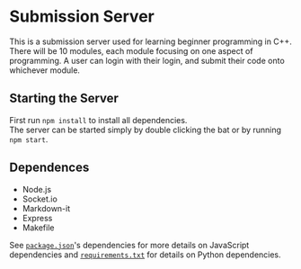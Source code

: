 # Submission Server

This is a submission server used for learning beginner programming in C++. There will be 10 modules, each module focusing on one aspect of programming. A user can login with their login, and submit their code onto whichever module.

## Starting the Server 

First run `npm install` to install all dependencies.  
The server can be started simply by double clicking the bat or by running `npm start`. 

## Dependences

- Node.js
- Socket.io
- Markdown-it
- Express
- Makefile

See [`package.json`](./package.json)'s dependencies for more details on JavaScript dependencies and [`requirements.txt`](./requirements.txt) for details on Python dependencies.